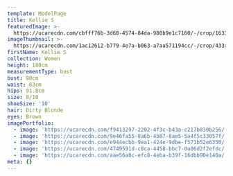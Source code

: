 ```yaml
---
template: ModelPage
title: Kellie S
featuredImage: >-
  https://ucarecdn.com/cbfff76b-3d60-4574-84da-980b9e1c7160/-/crop/1633x666/0,91/-/preview/
imageThumbnail: >-
  https://ucarecdn.com/1ac12612-b779-4e7a-b063-a7aa571194cc/-/crop/433x660/753,120/-/preview/
firstName: Kellie S
collection: Women
height: 180cm
measurementType: bust
bust: 80cm
waist: 63cm
hips: 91.8cm
size: 8/10
shoeSize: '10'
hair: Dirty Blonde
eyes: Brown
imagePortfolio:
  - image: 'https://ucarecdn.com/f9413297-2202-4f3c-b43a-c217b830b256/'
  - image: 'https://ucarecdn.com/9e46fa55-8a6b-4b87-8ae5-5a4f5c33057f/'
  - image: 'https://ucarecdn.com/e944ecbb-9ea1-424e-9dbe-f571b52e6350/'
  - image: 'https://ucarecdn.com/4749591d-c8ca-4458-bbc7-0a06d2f2efdc/'
  - image: 'https://ucarecdn.com/aae56a0c-efc8-4eba-b39f-16dbb90e140a/'
meta: {}
---
```


